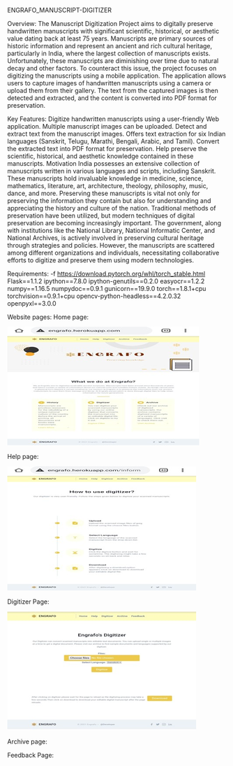 ENGRAFO_MANUSCRIPT-DIGITIZER

Overview:
The Manuscript Digitization Project aims to digitally preserve handwritten manuscripts with significant scientific, historical, or aesthetic value dating back at least 75 years. Manuscripts are primary sources of historic information and represent an ancient and rich cultural heritage, particularly in India, where the largest collection of manuscripts exists. Unfortunately, these manuscripts are diminishing over time due to natural decay and other factors. 
To counteract this issue, the project focuses on digitizing the manuscripts using a mobile application. The application allows users to capture images of handwritten manuscripts using a camera or upload them from their gallery. The text from the captured images is then detected and extracted, and the content is converted into PDF format for preservation.

Key Features:
Digitize handwritten manuscripts using a user-friendly Web application.
Multiple manuscript images can be uploaded.
Detect and extract text from the manuscript images.
Offers text extraction for six Indian languages (Sanskrit, Telugu, Marathi, Bengali, Arabic, and Tamil).
Convert the extracted text into PDF format for preservation.
Help preserve the scientific, historical, and aesthetic knowledge contained in these manuscripts.
Motivation
India possesses an extensive collection of manuscripts written in various languages and scripts, including Sanskrit. These manuscripts hold invaluable knowledge in medicine, science, mathematics, literature, art, architecture, theology, philosophy, music, dance, and more. Preserving these manuscripts is vital not only for preserving the information they contain but also for understanding and appreciating the history and culture of the nation. Traditional methods of preservation have been utilized, but modern techniques of digital preservation are becoming increasingly important. The government, along with institutions like the National Library, National Informatic Center, and National Archives, is actively involved in preserving cultural heritage through strategies and policies. However, the manuscripts are scattered among different organizations and individuals, necessitating collaborative efforts to digitize and preserve them using modern technologies.

Requirements:
-f https://download.pytorch.org/whl/torch_stable.html
Flask==1.1.2
ipython==7.8.0
ipython-genutils==0.2.0
easyocr==1.2.2
numpy==1.16.5
numpydoc==0.9.1
gunicorn==19.9.0
torch==1.8.1+cpu 
torchvision==0.9.1+cpu
opencv-python-headless==4.2.0.32
openpyxl==3.0.0

Website pages:
Home page:




![Home](https://github.com/Sachan99/Engrafo_Manuscript-digitizer/blob/master/home.jpg)



 
Help page:




![Home](https://github.com/Sachan99/Engrafo_Manuscript-digitizer/blob/master/help.jpg)


 




Digitizer Page:







![Home](https://github.com/Sachan99/Engrafo_Manuscript-digitizer/blob/master/digitizer.jpg)






 
Archive page:
 
 

Feedback Page:
 


